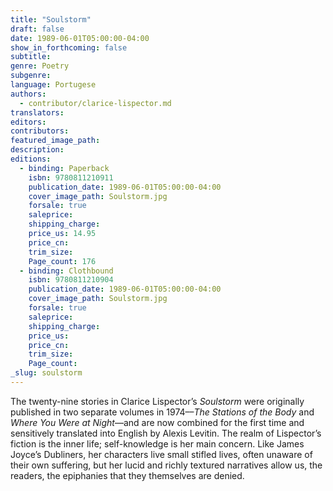 ```yaml
---
title: "Soulstorm"
draft: false
date: 1989-06-01T05:00:00-04:00
show_in_forthcoming: false
subtitle:
genre: Poetry
subgenre:
language: Portugese
authors:
  - contributor/clarice-lispector.md
translators:
editors:
contributors:
featured_image_path:
description:
editions:
  - binding: Paperback
    isbn: 9780811210911
    publication_date: 1989-06-01T05:00:00-04:00
    cover_image_path: Soulstorm.jpg
    forsale: true
    saleprice:
    shipping_charge:
    price_us: 14.95
    price_cn:
    trim_size:
    Page_count: 176
  - binding: Clothbound
    isbn: 9780811210904
    publication_date: 1989-06-01T05:00:00-04:00
    cover_image_path: Soulstorm.jpg
    forsale: true
    saleprice:
    shipping_charge:
    price_us:
    price_cn:
    trim_size:
    Page_count:
_slug: soulstorm
---
```


The twenty-nine stories in Clarice Lispector’s _Soulstorm_ were originally published in two separate volumes in 1974––_The Stations of the Body_ and _Where You Were at Night_––and are now combined for the first time and sensitively translated into English by Alexis Levitin. The realm of Lispector’s fiction is the inner life; self-knowledge is her main concern. Like James Joyce’s Dubliners, her characters live small stifled lives, often unaware of their own suffering, but her lucid and richly textured narratives allow us, the readers, the epiphanies that they themselves are denied.


